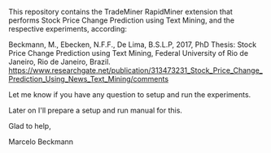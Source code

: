 This repository contains the TradeMiner RapidMiner extension that performs Stock Price Change Prediction using Text Mining, and the respective experiments,
according:

Beckmann, M., Ebecken, N.F.F., De Lima, B.S.L.P, 2017, PhD Thesis: Stock Price Change Prediction using Text Mining, Federal University of Rio de Janeiro, Rio de Janeiro, Brazil.
https://www.researchgate.net/publication/313473231_Stock_Price_Change_Prediction_Using_News_Text_Mining/comments

Let me know if you have any question to setup and run the experiments.

Later on I'll prepare a setup and run manual for this.

Glad to help,

Marcelo Beckmann